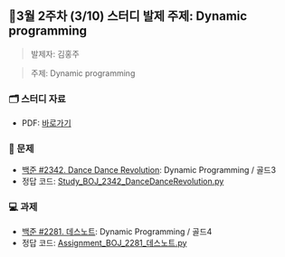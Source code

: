 ## 🚀3월 2주차 (3/10) 스터디 발제 주제: Dynamic programming
> 발제자: 김홍주

> 주제: Dynamic programming
### 🗂️ 스터디 자료
- PDF: [바로가기
](./Study_BOJ_2294.pdf)


### 📖 문제
- [백준 #2342. Dance Dance Revolution](https://www.acmicpc.net/problem/2342): Dynamic Programming / 골드3
- 정답 코드: [Study_BOJ_2342_DanceDanceRevolution.py](./Study_BOJ_2342_DanceDanceRevolution)

### 💻 과제
- [백준 #2281. 데스노트](https://www.acmicpc.net/problem/2281): Dynamic Programming / 골드4
- 정답 코드: [Assignment_BOJ_2281_데스노트.py](./Assignment_BOJ_2281_데스노트.py)
